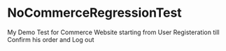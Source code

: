 # NoCommerceRegressionTest
My Demo Test  for Commerce Website starting from User Registeration till Confirm his order and Log out
